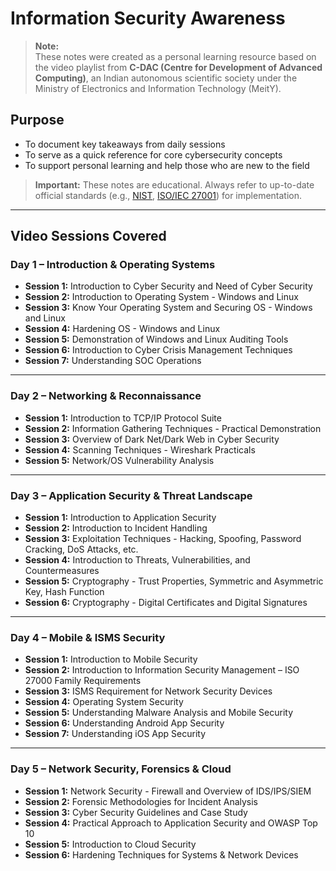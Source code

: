 # Information Security Awareness

> **Note:**  
> These notes were created as a personal learning resource based on the video playlist from **C-DAC (Centre for Development of Advanced Computing)**, an Indian autonomous scientific society under the Ministry of Electronics and Information Technology (MeitY).  

## Purpose

- To document key takeaways from daily sessions  
- To serve as a quick reference for core cybersecurity concepts  
- To support personal learning and help those who are new to the field  

> **Important:** These notes are educational. Always refer to up-to-date official standards (e.g., [NIST](https://www.nist.gov/cyberframework), [ISO/IEC 27001](https://www.iso.org/standard/27001)) for implementation.

---

## Video Sessions Covered

### Day 1 – Introduction & Operating Systems

- **Session 1:** Introduction to Cyber Security and Need of Cyber Security  
- **Session 2:** Introduction to Operating System - Windows and Linux  
- **Session 3:** Know Your Operating System and Securing OS - Windows and Linux  
- **Session 4:** Hardening OS - Windows and Linux  
- **Session 5:** Demonstration of Windows and Linux Auditing Tools  
- **Session 6:** Introduction to Cyber Crisis Management Techniques  
- **Session 7:** Understanding SOC Operations  

---

### Day 2 – Networking & Reconnaissance

- **Session 1:** Introduction to TCP/IP Protocol Suite  
- **Session 2:** Information Gathering Techniques - Practical Demonstration  
- **Session 3:** Overview of Dark Net/Dark Web in Cyber Security  
- **Session 4:** Scanning Techniques - Wireshark Practicals  
- **Session 5:** Network/OS Vulnerability Analysis  

---

### Day 3 – Application Security & Threat Landscape

- **Session 1:** Introduction to Application Security  
- **Session 2:** Introduction to Incident Handling  
- **Session 3:** Exploitation Techniques - Hacking, Spoofing, Password Cracking, DoS Attacks, etc.  
- **Session 4:** Introduction to Threats, Vulnerabilities, and Countermeasures  
- **Session 5:** Cryptography - Trust Properties, Symmetric and Asymmetric Key, Hash Function  
- **Session 6:** Cryptography - Digital Certificates and Digital Signatures  

---

### Day 4 – Mobile & ISMS Security

- **Session 1:** Introduction to Mobile Security  
- **Session 2:** Introduction to Information Security Management – ISO 27000 Family Requirements  
- **Session 3:** ISMS Requirement for Network Security Devices  
- **Session 4:** Operating System Security  
- **Session 5:** Understanding Malware Analysis and Mobile Security  
- **Session 6:** Understanding Android App Security  
- **Session 7:** Understanding iOS App Security  

---

### Day 5 – Network Security, Forensics & Cloud

- **Session 1:** Network Security - Firewall and Overview of IDS/IPS/SIEM  
- **Session 2:** Forensic Methodologies for Incident Analysis  
- **Session 3:** Cyber Security Guidelines and Case Study  
- **Session 4:** Practical Approach to Application Security and OWASP Top 10  
- **Session 5:** Introduction to Cloud Security  
- **Session 6:** Hardening Techniques for Systems & Network Devices  
